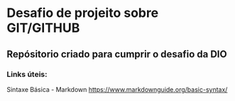 # Desafio de projeito sobre GIT/GITHUB
##  Repósitorio criado para cumprir o desafio da DIO

### Links úteis:

Sintaxe Básica - Markdown
https://www.markdownguide.org/basic-syntax/
